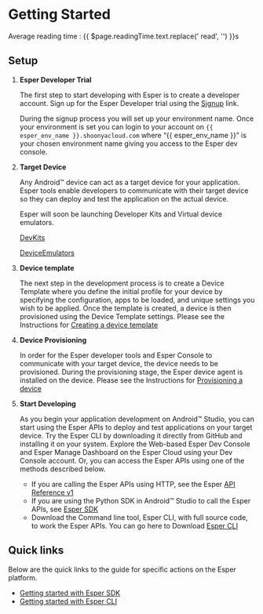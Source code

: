 # Getting Started
<div class="avg-reading-time">Average reading time : {{ $page.readingTime.text.replace(' read', '') }}s</div>


## Setup

1. **Esper Developer Trial** 

     The first step to start developing with Esper is to create a developer account. 
     Sign up for the Esper Developer trial using the [Signup](http://www.esper.io/signup) link.

     During the signup process you will set up your environment name. Once your environment is set you can login to your account on `{{ esper_env_name }}.shoonyacloud.com` where “{{ esper_env_name }}” is your chosen environment name giving you access to the Esper dev console. 
  
2. **Target Device**  
 
     Any Android™ device can act as a target device for your application. Esper tools enable developers to communicate with their target device so they can deploy and test the application on the actual device.  

     Esper will soon be launching Developer Kits and Virtual device emulators.  

     [DevKits](./devicekit.md)

     [DeviceEmulators](./emulator.md)

3. **Device template** 

     The next step in the development process is to create a Device Template where you define the initial profile for your device by specifying the configuration, apps to be loaded, and unique settings you wish to be applied. Once the template is created, a device is then provisioned using the Device Template settings.
     Please see the Instructions for [Creating a device template](./devconsole/device-template/index.md)

4. **Device Provisioning** 

     In order for the Esper developer tools and Esper Console to communicate with your target device, the device needs to be provisioned. During the provisioning stage, the Esper device agent is installed on the device. 
     Please see the Instructions for  [Provisioning a device](./devconsole/device-provisioning/index.md)

5. **Start Developing** 

     As you begin your application development on Android™ Studio, you can start using the Esper APIs to deploy and test applications on your target device. Try the Esper CLI by downloading it directly from GitHub and installing it on your system. Explore the Web-based Esper Dev Console and Esper Manage Dashboard on the Esper Cloud using your Dev Console account. Or, you can access the Esper APIs using one of the methods described below. 
     * If you are calling the Esper APIs using HTTP, see the Esper [ API Reference v1](https://api.esper.io) 
     * If you are using the Python SDK in Android™ Studio to call the Esper APIs, see [Esper SDK](./pythonsdk.md)
     * Download the Command line tool, Esper CLI, with full source code, to work the Esper APIs. You can go here to Download [Esper CLI](./espercli.md)

## Quick links

Below are the quick links to the guide for specific actions on the Esper platform.

- [Getting started with Esper SDK](./pythonsdk.md)
- [Getting started with Esper CLI](./espercli.md)
